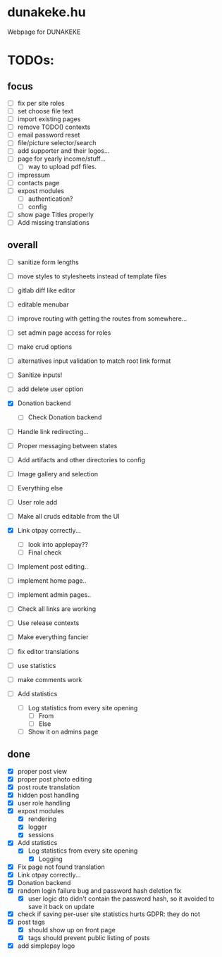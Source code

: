 # dunakeke.hu

Webpage for DUNAKEKE

# TODOs:

## focus
- [ ] fix per site roles
- [ ] set choose file text
- [ ] import existing pages
- [ ] remove TODO() contexts
- [ ] email password reset
- [ ] file/picture selector/search
- [ ] add supporter and their logos...
- [ ] page for yearly income/stuff...
    - [ ] way to upload pdf files.
- [ ] impressum
- [ ] contacts page
- [ ] expost modules
    - [ ] authentication?
    - [ ] config
- [ ] show page Titles properly
- [ ] Add missing translations

## overall

- [ ] sanitize form lengths
- [ ] move styles to stylesheets instead of template files
- [ ] gitlab diff like editor
- [ ] editable menubar
- [ ] improve routing with getting the routes from somewhere...
- [ ] set admin page access for roles
- [ ] make crud options <templates>
- [ ] alternatives input validation to match root link format
- [ ] Sanitize inputs!
- [ ] add delete user option
- [x] Donation backend
    - [ ] Check Donation backend
- [ ] Handle link redirecting...
- [ ] Proper messaging between states
- [ ] Add artifacts and other directories to config
- [ ] Image gallery and selection
- [ ] Everything else
- [ ] User role add
- [ ] Make all cruds editable from the UI
- [x] Link otpay correctly...
    - [ ] look into applepay??
    - [ ] Final check
- [ ] Implement post editing..
- [ ] implement home page..
- [ ] implement admin pages..
- [ ] Check all links are working
- [ ] Use release contexts
- [ ] Make everything fancier
- [ ] fix editor translations
- [ ] use statistics
- [ ] make comments work

- [ ] Add statistics
    - [ ] Log statistics from every site opening
        - [ ] From
        - [ ] Else
    - [ ] Show it on admins page

## done

- [x] proper post view
- [x] proper post photo editing
- [x] post route translation
- [x] hidden post handling
- [x] user role handling
- [x] expost modules
    - [x] rendering
    - [x] logger
    - [x] sessions
- [x] Add statistics
    - [x] Log statistics from every site opening
        - [x] Logging
- [x] Fix page not found translation
- [x] Link otpay correctly...
- [x] Donation backend
- [x] random login failure bug and password hash deletion fix
    - [x] user logic dto didn't contain the password hash, so it avoided to save it back on update
- [x] check if saving per-user site statistics hurts GDPR: they do not
- [x] post tags
    - [x] should show up on front page
    - [x] tags should prevent public listing of posts
- [x] add simplepay logo
